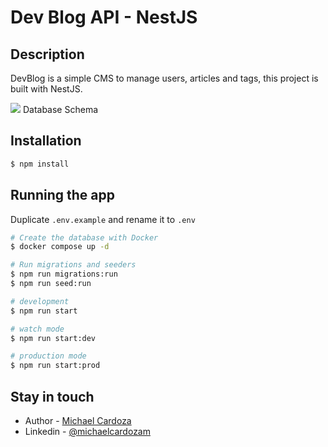 # Dev Blog API - NestJS

## Description

DevBlog is a simple CMS to manage users, articles and tags, this project is built with NestJS.

![](https://github.com/michaelcardoza/dev-blog-api-nestjs/.docs/diagram-db.png) Database Schema

## Installation

```bash
$ npm install
```

## Running the app

Duplicate `.env.example` and rename it to `.env`

```bash
# Create the database with Docker
$ docker compose up -d

# Run migrations and seeders
$ npm run migrations:run
$ npm run seed:run

# development
$ npm run start

# watch mode
$ npm run start:dev

# production mode
$ npm run start:prod
```

## Stay in touch

- Author - [Michael Cardoza](https://github.com/michaelcardoza)
- Linkedin - [@michaelcardozam](https://www.linkedin.com/in/michaelcardozam/)
